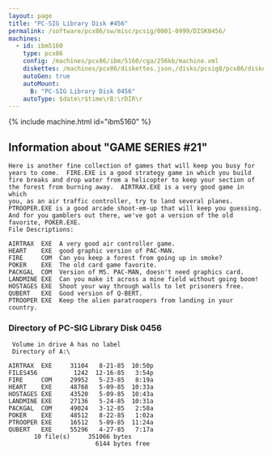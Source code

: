```yaml
---
layout: page
title: "PC-SIG Library Disk #456"
permalink: /software/pcx86/sw/misc/pcsig/0001-0999/DISK0456/
machines:
  - id: ibm5160
    type: pcx86
    config: /machines/pcx86/ibm/5160/cga/256kb/machine.xml
    diskettes: /machines/pcx86/diskettes.json,/disks/pcsig0/pcx86/diskettes.json
    autoGen: true
    autoMount:
      B: "PC-SIG Library Disk 0456"
    autoType: $date\r$time\rB:\rDIR\r
---
```


{% include machine.html id="ibm5160" %}

## Information about "GAME SERIES #21"

    Here is another fine collection of games that will keep you busy for
    years to come.  FIRE.EXE is a good strategy game in which you build
    fire breaks and drop water from a helicopter to keep your section of
    the forest from burning away.  AIRTRAX.EXE is a very good game in which
    you, as an air traffic controller, try to land several planes.
    PTROOPER.EXE is a good arcade shoot-em-up that will keep you guessing.
    And for you gamblers out there, we've got a version of the old
    favorite, POKER.EXE.
    File Descriptions:
    
    AIRTRAX  EXE  A very good air controller game.
    HEART    EXE  good graphic version of PAC-MAN.
    FIRE     COM  Can you keep a forest from going up in smoke?
    POKER    EXE  The old card game favorite.
    PACKGAL  COM  Version of MS. PAC-MAN, doesn't need graphics card.
    LANDMINE EXE  Can you make it across a mine field without going boom!
    HOSTAGES EXE  Shoot your way through walls to let prisoners free.
    QUBERT   EXE  Good version of Q-BERT.
    PTROOPER EXE  Keep the alien paratroopers from landing in your country.

### Directory of PC-SIG Library Disk 0456

     Volume in drive A has no label
     Directory of A:\

    AIRTRAX  EXE     31104   8-21-85  10:50p
    FILES456          1242  12-16-85   3:54p
    FIRE     COM     29952   5-23-85   8:19a
    HEART    EXE     48768   5-09-85  10:33a
    HOSTAGES EXE     43520   5-09-85  10:43a
    LANDMINE EXE     27136   5-24-85  10:31a
    PACKGAL  COM     49024   3-12-85   2:58a
    POKER    EXE     48512   8-22-85   1:02a
    PTROOPER EXE     16512   5-09-85  11:24a
    QUBERT   EXE     55296   4-27-85   7:17a
           10 file(s)     351066 bytes
                            6144 bytes free
